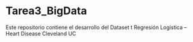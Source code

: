 # Tarea3_BigData
Este repositorio contiene el desarrollo del Dataset t Regresión Logística – Heart Disease Cleveland UC
